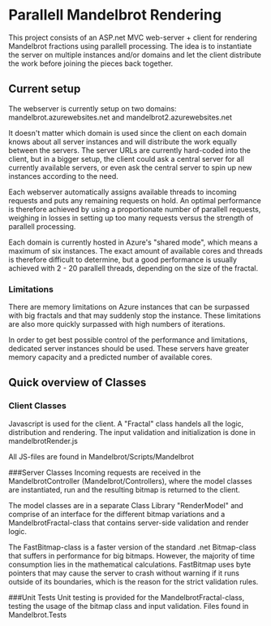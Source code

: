 # Parallell Mandelbrot Rendering
This project consists of an ASP.net MVC web-server + client for rendering Mandelbrot fractions using parallell
processing. The idea is to instantiate the server on multiple instances and/or domains and let the client distribute the
work before joining the pieces back together.

## Current setup
The webserver is currently setup on two domains: mandelbrot.azurewebsites.net and mandelbrot2.azurewebsites.net

It doesn't matter which domain is used since the client on each domain knows about all server instances and
will distribute the work equally between the servers. The server URLs are currently hard-coded into the client,
but in a bigger setup, the client could ask a central server for all currently available servers, 
or even ask the central server to spin up new instances according to the need.

Each webserver automatically assigns available threads to incoming requests and puts any remaining requests on hold.
An optimal performance is therefore achieved by using a proportionate number of parallell requests, weighing in
losses in setting up too many requests versus the strength of parallell processing.

Each domain is currently hosted in Azure's "shared mode", which means a maximum of six instances. The exact amount of available 
cores and threads is therefore difficult to determine, but a good performance is usually achieved with 2 - 20 parallell threads, 
depending on the size of the fractal.

### Limitations
There are memory limitations on Azure instances that can be surpassed with big fractals and that may suddenly stop the instance.
These limitations are also more quickly surpassed with high numbers of iterations.

In order to get best possible control of the performance and limitations, dedicated server instances should be used.
These servers have greater memory capacity and a predicted number of available cores.

## Quick overview of Classes
### Client Classes
Javascript is used for the client. A "Fractal" class handels all the logic, distribution and rendering. The input validation
and initialization is done in mandelbrotRender.js

All JS-files are found in Mandelbrot/Scripts/Mandelbrot

###Server Classes
Incoming requests are received in the MandelbrotController (Mandelbrot/Controllers), where the model classes are 
instantiated, run and the resulting bitmap is returned to the client.

The model classes are in a separate Class Library "RenderModel" and comprise of an interface for the different bitmap variations 
and a MandelbrotFractal-class that contains server-side validation and render logic.

The FastBitmap-class is a faster version of the standard .net Bitmap-class that suffers in performance for big bitmaps.
However, the majority of time consumption lies in the mathematical calculations. FastBitmap uses byte pointers that may
cause the server to crash without warning if it runs outside of its boundaries, which is the reason for the strict validation
rules.

###Unit Tests
Unit testing is provided for the MandelbrotFractal-class, testing the usage of the bitmap class and input validation.
Files found in Mandelbrot.Tests